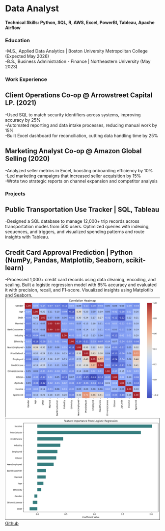 # Data Analyst

#### Technical Skills: Python, SQL, R, AWS, Excel, PowerBI, Tableau, Apache Airflow

### Education 
-M.S., Applied Data Analytics | Boston University Metropolitan College (Expected May 2026)  
-B.S., Business Administration - Finance | Northeastern University (May 2023)

### Work Experience
## Client Operations Co-op @ Arrowstreet Capital LP. (2021)
-Used SQL to match security identifiers across systems, improving accuracy by 25%  
-Automated reporting and data intake processes, reducing manual work by 15%  
-Built Excel dashboard for reconciliation, cutting data handling time by 25%  

## Marketing Analyst Co-op @ Amazon Global Selling (2020)
-Analyzed seller metrics in Excel, boosting onboarding efficiency by 10%  
-Led marketing campaigns that increased seller acquisition by 15%  
-Wrote two strategic reports on channel expansion and competitor analysis  

### Projects
## Public Transportation Use Tracker | SQL, Tableau
-Designed a SQL database to manage 12,000+ trip records across transportation modes from 500 users. Optimized queries with indexing, sequences, and triggers, and visualized spending patterns and route insights with Tableau.

## Credit Card Approval Prediction | Python (NumPy, Pandas, Matplotlib, Seaborn, scikit-learn)
-Processed 1,000+ credit card records using data cleaning, encoding, and scaling. Built a logistic regression model with 85% accuracy and evaluated it with precision, recall, and F1-score. Visualized insights using Matplotlib and Seaborn.  
![Correlation Heatmap](assets/Correlation_HeatMap.png)
![Feature Importance From Logistic Regression](assets/Feature_Importance.png)
[Github](https://github.com/jonathan2018176/Credit-Card-Approval-Prediction/)

